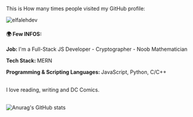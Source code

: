 <p> This is How many times people visited my GitHub profile: </p>
<p align="left"> <img src="https://komarev.com/ghpvc/?username=elfalehdev&label=Profile%20views&color=0e75b6&style=flat" alt="elfalehdev" /> </p>
<h4> 🌍 Few INFOS: </h4>
<p> <b>Job: </b>I'm a Full-Stack JS Developer - Cryptographer - Noob Mathematician</p>
<p> <b>Tech Stack: </b>MERN</p>
<p> <b>Programming & Scripting Languages: </b>JavaScript, Python, C/C++</p>
<br />
<quote>I love reading, writing and DC Comics.</quote> <br /> <br />


![Anurag's GitHub stats](https://github-readme-stats.vercel.app/api?username=elfalehdev&show_icons=true&theme=dark)
